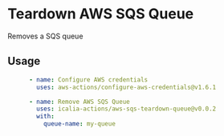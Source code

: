 # Teardown AWS SQS Queue

Removes a SQS queue

## Usage

```yaml
      - name: Configure AWS credentials
        uses: aws-actions/configure-aws-credentials@v1.6.1

      - name: Remove AWS SQS Queue
        uses: icalia-actions/aws-sqs-teardown-queue@v0.0.2
        with:
          queue-name: my-queue
```